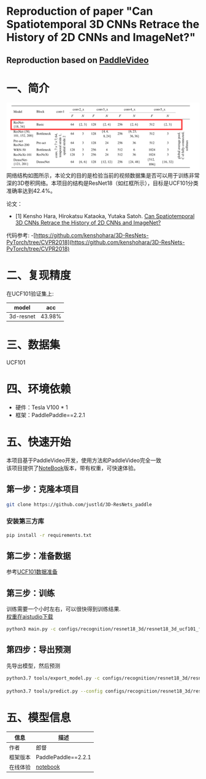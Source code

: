# Reproduction of paper "Can Spatiotemporal 3D CNNs Retrace the History of 2D CNNs and ImageNet?"

##  Reproduction based on [PaddleVideo](https://github.com/PaddlePaddle/PaddleVideo)

# 一、简介
![image](images/network.png)  
网络结构如图所示，本论文的目的是检验当前的视频数据集是否可以用于训练非常深的3D卷积网络。本项目的结构是ResNet18（如红框所示），目标是UCF101分类准确率达到42.4%。

论文：
- [1] Kensho Hara, Hirokatsu Kataoka, Yutaka Satoh. [Can Spatiotemporal 3D CNNs Retrace the History of 2D CNNs and ImageNet?](https://paperswithcode.com/paper/can-spatiotemporal-3d-cnns-retrace-the)

代码参考:
-[https://github.com/kenshohara/3D-ResNets-PyTorch/tree/CVPR2018](https://github.com/kenshohara/3D-ResNets-PyTorch/tree/CVPR2018)

# 二、复现精度
在UCF101验证集上:

|model|acc|
|:---:|:---:|
|3d-resnet|43.98%|

# 三、数据集
UCF101

# 四、环境依赖
- 硬件：Tesla V100 * 1
- 框架：PaddlePaddle==2.2.1

# 五、快速开始
本项目基于PaddleVideo开发，使用方法和PaddleVideo完全一致  
该项目提供了[NoteBook](https://aistudio.baidu.com/aistudio/projectdetail/3034369?contributionType=1)版本，带有权重，可快速体验。  
## 第一步：克隆本项目
```bash
git clone https://github.com/justld/3D-ResNets_paddle
```
### 安装第三方库
```bash
pip install -r requirements.txt
```

## 第二步：准备数据
参考[UCF101数据准备](https://github.com/PaddlePaddle/PaddleVideo/blob/develop/docs/zh-CN/dataset/ucf101.md)

## 第三步：训练
训练需要一个小时左右，可以很快得到训练结果.  
[权重在aistudio下载](https://aistudio.baidu.com/aistudio/projectdetail/3034369?contributionType=1)
```bash
python3 main.py -c configs/recognition/resnet18_3d/resnet18_3d_ucf101_frames.yaml --validate --seed=10001 
```

## 第四步：导出预测
先导出模型，然后预测
```bash
python3.7 tools/export_model.py -c configs/recognition/resnet18_3d/resnet18_3d_ucf101_frames.yaml -p output/Res18/Res18_best.pdparams -o inference/Res18_3D

python3.7 tools/predict.py --config configs/recognition/resnet18_3d/resnet18_3d_ucf101_frames.yaml --input_file /home/aistudio/data/data105621/UCF-101/ApplyEyeMakeup/v_ApplyEyeMakeup_g08_c01.avi --model_file inference/Res18_3D/Res18.pdmodel --params_file inference/Res18_3D/Res18.pdiparams --use_gpu=True --use_tensorrt=False
```


# 五、模型信息

|信息|描述|
|---|---|
|作者|郎督|
|框架版本|PaddlePaddle==2.2.1|
|在线体验|[notebook](https://aistudio.baidu.com/aistudio/projectdetail/3034369?contributionType=1)|





